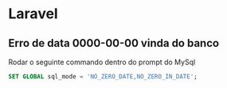 # Laravel

## Erro de data 0000-00-00 vinda do banco

Rodar o seguinte commando dentro do prompt do MySql

```sql
SET GLOBAL sql_mode = 'NO_ZERO_DATE,NO_ZERO_IN_DATE';
```
